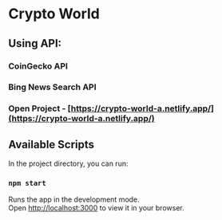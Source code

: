 # Crypto World

## Using API:

### CoinGecko API

### Bing News Search API

### Open Project - [https://crypto-world-a.netlify.app/](https://crypto-world-a.netlify.app/)

## Available Scripts

In the project directory, you can run:

### `npm start`

Runs the app in the development mode.\
Open [http://localhost:3000](http://localhost:3000) to view it in your browser.
